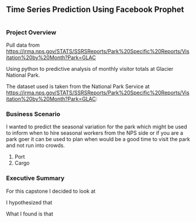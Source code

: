 ## Time Series Prediction Using Facebook Prophet
# 
### Project Overview
Pull data from https://irma.nps.gov/STATS/SSRSReports/Park%20Specific%20Reports/Visitation%20by%20Month?Park=GLAC

Using python to predictive analysis of monthly visitor totals at Glacier National Park.

The dataset used is taken from the National Park Service at https://irma.nps.gov/STATS/SSRSReports/Park%20Specific%20Reports/Visitation%20by%20Month?Park=GLAC:

### Business Scenario
I wanted to predict the seasonal variation for the park which might be used to inform when to hire seasonal workers from the NPS side or if you are a park goer it can be used to plan when would be a good time to visit the park and not run into crowds.
1. Port 
1. Cargo 

### Executive Summary
For this capstone I decided to look at 

I hypothesized that 

What I found is that 
